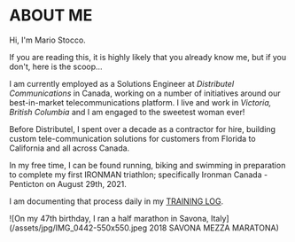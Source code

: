 # ABOUT ME
Hi, I'm Mario Stocco.

If you are reading this, it is highly likely that you already know me, but if you don't, 
here is the scoop...

I am currently employed as a Solutions Engineer at _Distributel Communications_
in Canada, working on a number of initiatives around our
best-in-market telecommunications platform.  I live and work in
_Victoria, British Columbia_ and I am engaged to the sweetest
woman ever!

Before Distributel, I spent over a decade as a contractor for hire,
building custom tele-<wbr />communication solutions for customers from
Florida to California and all across Canada.

In my free time, I can be found running, biking and swimming in preparation to complete my first IRONMAN triathlon; 
specifically Ironman Canada - Penticton on August 29th, 2021.

I am documenting that process daily in my [TRAINING LOG](/traininglog/).

<!-- ![Haleakalā, Maui](/assets/jpg/IMG_2467-976x550.jpg 10,023ft above the Pacific) -->
![On my 47th birthday, I ran a half marathon in Savona, Italy](/assets/jpg/IMG_0442-550x550.jpeg 2018 SAVONA MEZZA MARATONA)

